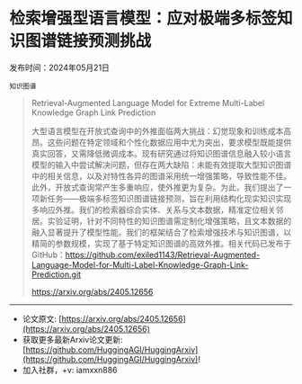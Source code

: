 # 检索增强型语言模型：应对极端多标签知识图谱链接预测挑战
发布时间：2024年05月21日

`知识图谱`
> Retrieval-Augmented Language Model for Extreme Multi-Label Knowledge Graph Link Prediction
>
> 大型语言模型在开放式查询中的外推面临两大挑战：幻觉现象和训练成本高昂。这些问题在特定领域和个性化数据应用中尤为突出，要求模型既能提供真实回答，又需降低微调成本。现有研究通过将知识图谱信息融入较小语言模型的输入中尝试解决问题，但存在两大缺陷：未能有效提取大型知识图谱中的相关信息，以及对特性各异的图谱采用统一增强策略，导致性能不佳。此外，开放式查询常产生多重响应，使外推更为复杂。为此，我们提出了一项新任务——极端多标签知识图谱链接预测，旨在利用结构化现实知识实现多响应外推。我们的检索器综合实体、关系与文本数据，精准定位相关邻居。实验证明，针对不同特性的知识图谱需定制化增强策略，且文本数据的融入显著提升了模型性能。我们的框架结合了检索增强技术与知识图谱，以精简的参数规模，实现了基于特定知识图谱的高效外推。相关代码已发布于GitHub：https://github.com/exiled1143/Retrieval-Augmented-Language-Model-for-Multi-Label-Knowledge-Graph-Link-Prediction.git
>
> https://arxiv.org/abs/2405.12656


<hr />

- 论文原文: [https://arxiv.org/abs/2405.12656](https://arxiv.org/abs/2405.12656)
- 获取更多最新Arxiv论文更新: [https://github.com/HuggingAGI/HuggingArxiv](https://github.com/HuggingAGI/HuggingArxiv)!
- 加入社群，+v: iamxxn886